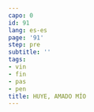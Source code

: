 ```yaml
---
capo: 0
id: 91
lang: es-es
page: '91'
step: pre
subtitle: ''
tags:
- vin
- fin
- pas
- pen
title: HUYE, AMADO MÍO
---
```

